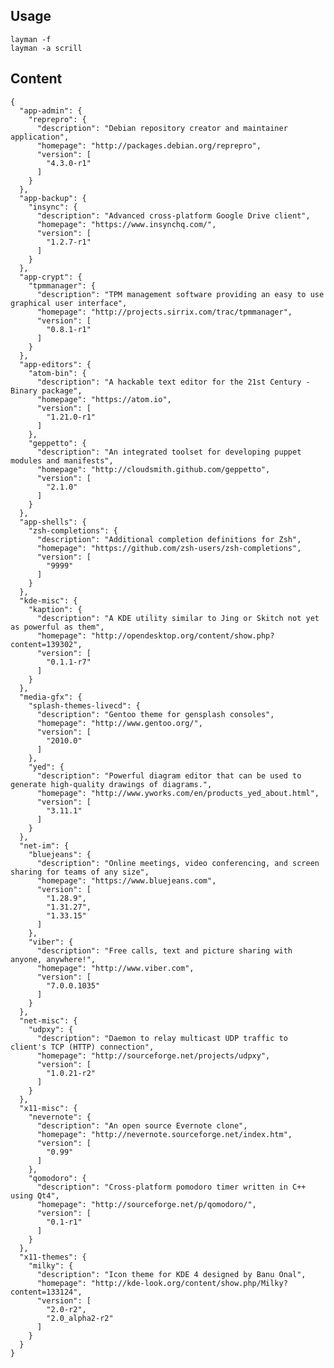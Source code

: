 ## Usage

    layman -f
    layman -a scrill

## Content

    {
      "app-admin": {
        "reprepro": {
          "description": "Debian repository creator and maintainer application",
          "homepage": "http://packages.debian.org/reprepro",
          "version": [
            "4.3.0-r1"
          ]
        }
      },
      "app-backup": {
        "insync": {
          "description": "Advanced cross-platform Google Drive client",
          "homepage": "https://www.insynchq.com/",
          "version": [
            "1.2.7-r1"
          ]
        }
      },
      "app-crypt": {
        "tpmmanager": {
          "description": "TPM management software providing an easy to use graphical user interface",
          "homepage": "http://projects.sirrix.com/trac/tpmmanager",
          "version": [
            "0.8.1-r1"
          ]
        }
      },
      "app-editors": {
        "atom-bin": {
          "description": "A hackable text editor for the 21st Century - Binary package",
          "homepage": "https://atom.io",
          "version": [
            "1.21.0-r1"
          ]
        },
        "geppetto": {
          "description": "An integrated toolset for developing puppet modules and manifests",
          "homepage": "http://cloudsmith.github.com/geppetto",
          "version": [
            "2.1.0"
          ]
        }
      },
      "app-shells": {
        "zsh-completions": {
          "description": "Additional completion definitions for Zsh",
          "homepage": "https://github.com/zsh-users/zsh-completions",
          "version": [
            "9999"
          ]
        }
      },
      "kde-misc": {
        "kaption": {
          "description": "A KDE utility similar to Jing or Skitch not yet as powerful as them",
          "homepage": "http://opendesktop.org/content/show.php?content=139302",
          "version": [
            "0.1.1-r7"
          ]
        }
      },
      "media-gfx": {
        "splash-themes-livecd": {
          "description": "Gentoo theme for gensplash consoles",
          "homepage": "http://www.gentoo.org/",
          "version": [
            "2010.0"
          ]
        },
        "yed": {
          "description": "Powerful diagram editor that can be used to generate high-quality drawings of diagrams.",
          "homepage": "http://www.yworks.com/en/products_yed_about.html",
          "version": [
            "3.11.1"
          ]
        }
      },
      "net-im": {
        "bluejeans": {
          "description": "Online meetings, video conferencing, and screen sharing for teams of any size",
          "homepage": "https://www.bluejeans.com",
          "version": [
            "1.28.9",
            "1.31.27",
            "1.33.15"
          ]
        },
        "viber": {
          "description": "Free calls, text and picture sharing with anyone, anywhere!",
          "homepage": "http://www.viber.com",
          "version": [
            "7.0.0.1035"
          ]
        }
      },
      "net-misc": {
        "udpxy": {
          "description": "Daemon to relay multicast UDP traffic to client's TCP (HTTP) connection",
          "homepage": "http://sourceforge.net/projects/udpxy",
          "version": [
            "1.0.21-r2"
          ]
        }
      },
      "x11-misc": {
        "nevernote": {
          "description": "An open source Evernote clone",
          "homepage": "http://nevernote.sourceforge.net/index.htm",
          "version": [
            "0.99"
          ]
        },
        "qomodoro": {
          "description": "Cross-platform pomodoro timer written in C++ using Qt4",
          "homepage": "http://sourceforge.net/p/qomodoro/",
          "version": [
            "0.1-r1"
          ]
        }
      },
      "x11-themes": {
        "milky": {
          "description": "Icon theme for KDE 4 designed by Banu Onal",
          "homepage": "http://kde-look.org/content/show.php/Milky?content=133124",
          "version": [
            "2.0-r2",
            "2.0_alpha2-r2"
          ]
        }
      }
    }
